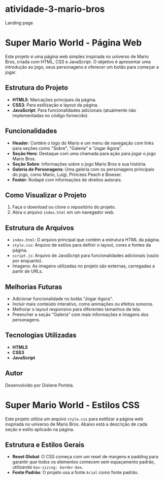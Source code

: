 
# atividade-3-mario-bros
Landing page
# Super Mario World - Página Web

Este projeto é uma página web simples inspirada no universo de Mario Bros, criada com HTML, CSS e JavaScript. O objetivo é apresentar uma introdução ao jogo, seus personagens e oferecer um botão para começar a jogar.

## Estrutura do Projeto

- **HTML5**: Marcações principais da página.
- **CSS3**: Para estilização e layout da página.
- **JavaScript**: Para funcionalidades adicionais (atualmente não implementadas no código fornecido).

## Funcionalidades

- **Header**: Contém o logo do Mario e um menu de navegação com links para seções como "Sobre", "Galeria" e "Jogar Agora".
- **Seção Hero**: Destaque com uma chamada para ação para jogar o jogo Mario Bros.
- **Seção Sobre**: Informações sobre o jogo Mario Bros e sua história.
- **Galeria de Personagens**: Uma galeria com os personagens principais do jogo, como Mario, Luigi, Princess Peach e Bowser.
- **Footer**: Rodapé com informações de direitos autorais.

## Como Visualizar o Projeto

1. Faça o download ou clone o repositório do projeto.
2. Abra o arquivo `index.html` em um navegador web.

## Estrutura de Arquivos

- `index.html`: O arquivo principal que contém a estrutura HTML da página.
- `style.css`: Arquivo de estilos para definir o layout, cores e fontes da página.
- `script.js`: Arquivo de JavaScript para funcionalidades adicionais (vazio por enquanto).
- Imagens: As imagens utilizadas no projeto são externas, carregadas a partir de URLs.

## Melhorias Futuras

- Adicionar funcionalidade no botão "Jogar Agora".
- Incluir mais conteúdo interativo, como animações ou efeitos sonoros.
- Melhorar o layout responsivo para diferentes tamanhos de tela.
- Preencher a seção "Galeria" com mais informações e imagens dos personagens.

## Tecnologias Utilizadas

- **HTML5**
- **CSS3**
- **JavaScript**

## Autor

Desenvolvido por Dislene Portela.

# Super Mario World - Estilos CSS

Este projeto utiliza um arquivo `style.css` para estilizar a página web inspirada no universo de Mario Bros. Abaixo está a descrição de cada seção e estilo aplicado na página.

## Estrutura e Estilos Gerais

- **Reset Global**: O CSS começa com um reset de margens e padding para garantir que todos os elementos comecem sem espaçamento padrão, utilizando `box-sizing: border-box`.
- **Fonte Padrão**: O projeto usa a fonte `Arial` como fonte padrão.






